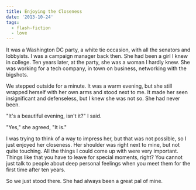 ```yaml
---
title: Enjoying the Closeness
date: '2013-10-24'
tags:
  - flash-fiction
  - love
---
```


It was a Washington DC party, a white tie occasion, with all the senators and
lobbyists. I was a campaign manager back then. She had been a girl I knew in
college. Ten years later, at the party, she was a woman I hardly knew. She was
working for a tech company, in town on business, networking with the bigshots.

<!-- truncate -->

We stepped outside for a minute. It was a warm evening, but she still wrapped
herself with her own arms and stood next to me. It made her seen insignificant
and defenseless, but I knew she was not so. She had never been.

"It's a beautiful evening, isn't it?" I said.

"Yes," she agreed, "It is."

I was trying to think of a way to impress her, but that was not possible, so I
just enjoyed her closeness. Her shoulder was right next to mine, but not quite
touching. All the things I could come up with were very important. Things like
that you have to leave for special moments, right? You cannot just talk to
people about deep personal feelings when you meet them for the first time after
ten years.

So we just stood there. She had always been a great pal of mine.
